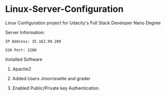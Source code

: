# Linux-Server-Configuration
Linux Configuration project for Udacity's Full Stack Developer Nano Degree

Server Information:

    IP Address: 35.162.99.209

    SSH Port: 2200

Installed Software
  1. Apache2

1. Added Users Jmorrissette and grader
2. Enabled Public/Private key Authentication.
